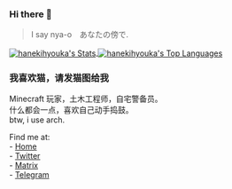 ### Hi there 👋
> I say nya-o　あなたの傍で.

<a align="center" href="https://github.com/Hanekihyouka">
  <img align="center" alt="hanekihyouka's Stats" src="https://github-readme-stats.vercel.app/api?username=hanekihyouka&theme=dracula&show_icons=true&hide_border=true&count_private=true" />
  <img align="center" alt="hanekihyouka's Top Languages" src="https://github-readme-stats.vercel.app/api/top-langs/?username=hanekihyouka&theme=dracula&show_icons=true&hide_border=true&layout=compact" />
</a>


### 我喜欢猫，请发猫图给我
Minecraft 玩家，土木工程师，自宅警备员。   
什么都会一点，喜欢自己动手捣鼓。   
btw, i use arch.   

Find me at:  
\- [Home](https://haneki.100oj.com/)  
\- [Twitter](https://twitter.com/Haneki_hyouka)  
\- [Matrix](https://matrix.to/#/#lobby:100oj.com)   
\- [Telegram](https://t.me/hanekihyouka)   
